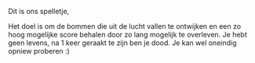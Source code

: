 Dit is ons spelletje, 

Het doel is om de bommen die uit de lucht vallen te ontwijken en een zo hoog mogelijke score behalen door zo lang mogelijk te overleven.
Je hebt geen levens, na 1 keer geraakt te zijn ben je dood. Je kan wel oneindig opniew proberen :)
